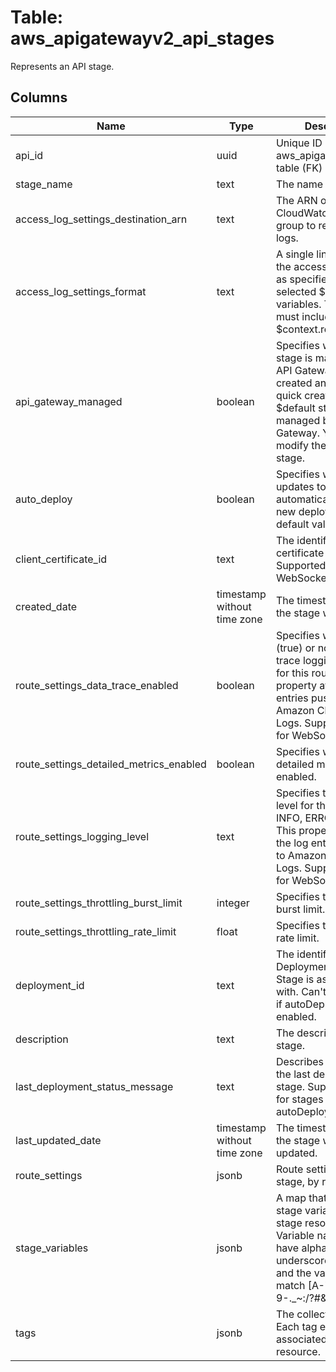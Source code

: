
# Table: aws_apigatewayv2_api_stages
Represents an API stage.
## Columns
| Name        | Type           | Description  |
| ------------- | ------------- | -----  |
|api_id|uuid|Unique ID of aws_apigatewayv2_apis table (FK)|
|stage_name|text|The name of the stage.|
|access_log_settings_destination_arn|text|The ARN of the CloudWatch Logs log group to receive access logs.|
|access_log_settings_format|text|A single line format of the access logs of data, as specified by selected $context variables. The format must include at least $context.requestId.|
|api_gateway_managed|boolean|Specifies whether a stage is managed by API Gateway. If you created an API using quick create, the $default stage is managed by API Gateway. You can't modify the $default stage.|
|auto_deploy|boolean|Specifies whether updates to an API automatically trigger a new deployment. The default value is false.|
|client_certificate_id|text|The identifier of a client certificate for a Stage. Supported only for WebSocket APIs.|
|created_date|timestamp without time zone|The timestamp when the stage was created.|
|route_settings_data_trace_enabled|boolean|Specifies whether (true) or not (false) data trace logging is enabled for this route. This property affects the log entries pushed to Amazon CloudWatch Logs. Supported only for WebSocket APIs.|
|route_settings_detailed_metrics_enabled|boolean|Specifies whether detailed metrics are enabled.|
|route_settings_logging_level|text|Specifies the logging level for this route: INFO, ERROR, or OFF. This property affects the log entries pushed to Amazon CloudWatch Logs. Supported only for WebSocket APIs.|
|route_settings_throttling_burst_limit|integer|Specifies the throttling burst limit.|
|route_settings_throttling_rate_limit|float|Specifies the throttling rate limit.|
|deployment_id|text|The identifier of the Deployment that the Stage is associated with. Can't be updated if autoDeploy is enabled.|
|description|text|The description of the stage.|
|last_deployment_status_message|text|Describes the status of the last deployment of a stage. Supported only for stages with autoDeploy enabled.|
|last_updated_date|timestamp without time zone|The timestamp when the stage was last updated.|
|route_settings|jsonb|Route settings for the stage, by routeKey.|
|stage_variables|jsonb|A map that defines the stage variables for a stage resource. Variable names can have alphanumeric and underscore characters, and the values must match [A-Za-z0-9-._~:/?#&=,]+.|
|tags|jsonb|The collection of tags. Each tag element is associated with a given resource.|
